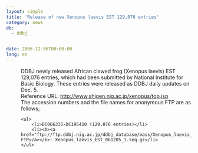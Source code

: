 ```yaml
---
layout: simple
title: 'Release of new Xenopus laevis EST 129,076 entries'
category: news
db:
  - ddbj


date: 2006-12-06T00:00:00
lang: en
---
```


<html>
<dd>DDBJ newly released African clawed frog (Xenopus laevis) EST 129,076 entries, which had been submitted by National Institute for Basic Biology. These entries were released as DDBJ daily updates on Dec. 5.
<dd>Reference URL: <a href="http://www.shigen.nig.ac.jp/xenopus/top.jsp">http://www.shigen.nig.ac.jp/xenopus/top.jsp</a>
<dd>The accession numbers and the file names for anonymous FTP are as follows;
<dd>

    <ul>
        <li>DC066335-DC195410 (129,076 entries)</li>
        <li><b><a href="ftp://ftp.ddbj.nig.ac.jp/ddbj_database/mass/Xenopus_laevis_EST/">anonymous FTP</a></b>: Xenopus_laevis_EST_061205_1.seq.gz</li>
    </ul>
</dd>
</dd>
</dd>
</dd>
</html>
